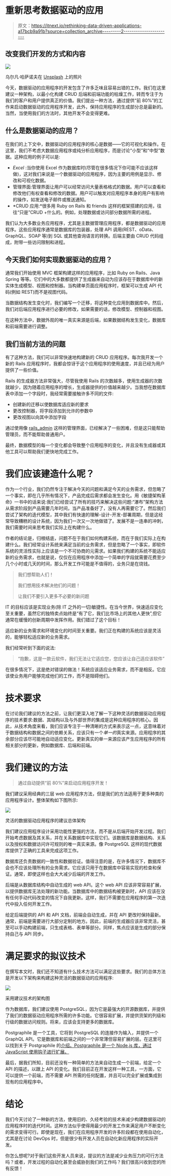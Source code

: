 # 重新思考数据驱动的应用

> 原文：<https://itnext.io/rethinking-data-driven-applications-a17bcb9a91b?source=collection_archive---------2----------------------->

## 改变我们开发的方式和内容

![](img/8cc82b97a92a5695eab3b42e70e1b039.png)

乌尔凡·哈萨诺夫在 [Unsplash](https://unsplash.com?utm_source=medium&utm_medium=referral) 上的照片

今天，数据驱动的应用程序的开发包含了许多乏味且容易出错的工作。我们在这里建议一种架构，以最小化构建 CRUD 后端和前端功能的枯燥工作，转而专注于为我们的客户和用户提供真正的价值。我们提出一种方法，通过提供“前 80%”的工作来启动数据驱动的应用程序开发，此外，保持应用程序的生成部分总是最新的。当然，当使用我们的方法时，其他开发不会变得更难。

## 什么是数据驱动的应用？

在我们的上下文中，数据驱动的应用程序的核心是数据——它的可视化和操作。在这里，我们不考虑大数据应用程序或纯分析应用程序，而是讨论“小型”和“中型”数据。这种应用的例子可以是:

*   *Excel* :当你使用 Excel 作为数据库时(尽管在很多情况下你可能不应该这样做)，这对我们来说是一个数据驱动的应用程序，因为主要的用例是显示、修改和可视化数据。
*   管理界面:管理界面让用户可以经常访问大量表格格式的数据。用户可以查看和修改他们有权查看和修改的数据。用户可以触发对应用程序本身的用户有影响的操作，如发送电子邮件或推送通知。
*   *CRUD 应用:*很多用 Ruby on Rails 和 friends 这样的框架搭建的应用，往往“只是”CRUD +什么的。例如，处理数据或访问部分数据所需的进程。

我们认为大多数业务应用程序，尤其是主数据管理应用程序，都是数据驱动的应用程序。这些应用程序通常是数据库的包装器，处理 API 调用(REST、oData、GraphQL、SOAP 等)到 SQL 或其他查询语言的转换。后端主要由 CRUD 代码组成，附带一些访问限制和进程。

## 今天我们如何实现数据驱动的应用？

通常我们开始使用 MVC 框架构建这样的应用程序，比如 Ruby on Rails、Java Spring 等等。它们中的大多数都提供了生成器来自动为应该存在于数据库中的新实体生成模型、视图和控制器。当构建单页面应用程序时，框架可以生成 API 代码(例如 REST)而不是视图代码。

当数据结构发生变化时，我们编写一个迁移，将这种变化应用到数据库中。然后，我们对后端应用程序进行必要的修改，如果需要的话，修改模型、控制器和视图。

在这种方法中，数据外观的唯一真实来源是后端，如果数据结构发生变化，数据库和前端需要进行调整。

## 我们当前方法的问题

有了这种方法，我们可以非常快速地构建新的 CRUD 应用程序。每次我开发一个新的 Rails 应用程序时，我都会惊讶于这个应用程序的使用速度，并且已经为用户提供了一些价值。

Rails 的生成器方法非常强大，尽管我使用 Rails 的次数越多，使用生成器的次数就越少，因为随着应用程序的增长，生成器提供的价值越来越少。当我想在数据库表中添加一个字段时，我经常需要接触许多不同的文件:

*   创建新的迁移以使数据库适应新的要求
*   更改控制器，将字段添加到允许的参数中
*   更改视图以向其中添加字段

通过使用像 [rails_admin](https://github.com/sferik/rails_admin/) 这样的管理界面，已经解决了一些困难，但是这只能帮助管理员，而不能帮助普通用户。

最终，数据模型的每一个变化都会导致整个应用程序的变化，并且没有生成器或其他工具可以帮助我们更快地完成工作。

# 我们应该建造什么呢？

作为一个行业，我们仍然专注于解决今天的问题和满足今天的业务需求，但忽略了一个事实，即在几乎所有情况下，产品完成后需求都会发生变化。用《敏捷架构革命》一书中的话来说:我们已经尝试了所有的技巧来解决这些问题:“瀑布”架构方法从需求阶段到产品需要几年时间，当产品准备好了，没有人再需要它了。然后我们尝试了架构的迭代模型，其中我们有快速的理解-设计-开发-部署周期，但是这经常导致糟糕的设计系统，因为我们一次又一次地做错了。发展不是一连串的冲刺，我们需要时间来思考我们实际上在构建什么。

作者的结论是，归根结底，问题不在于我们如何构建系统，而在于我们实际上在构建什么。我们经常设计系统来满足当前的业务需求，但是忽略了一个事实，即软件系统的灵活性实际上应该是一个不可协商的元需求。如果我们构建的系统不能适应新的业务需求，也就是说，仅仅在应用程序中添加一个简单的字段就需要花费至少几个小时或几天的时间，那么开发工作可能是不值得的，业务只是在烧钱。

> 我们想帮助人们！
> 
> 我们想用技术解决他们的问题！
> 
> 让我们不要引入更多不必要的新问题

IT 的目标应该是实现业务(除 IT 之外的一切)敏捷性。在当今世界，快速适应变化至关重要，虽然它的独特卖点始终是“有了它，我们比市场上的其他人更快”,但它通常在缓慢的创新周期中发挥作用。我们错过了这个目标！

适应新的业务需求和环境变化的时间至关重要。我们正在构建的系统应该是灵活的，能够轻松适应新的业务需求。

我们经常听到下面的说法:

> “抱歉，这是一款云软件，我们无法让它适应您，您应该让自己适应该软件”

在很多情况下，这是绝对错误的做法！系统应该适应业务需求，而不是相反。它应该使业务用户能够完成他们的工作，而不是阻碍他们。

# 技术要求

在讨论我们建议的方法之前，让我们更深入地了解一下这种灵活的数据驱动应用程序的技术要求:数据、其结构以及与外部世界的集成是这种应用程序的核心。因此，从技术角度来看，我们应该专注于一种清晰的方式来表示这一点，这意味着对于数据结构和数据之间的依赖关系，应该只有一个*单一的*真实来源。应用程序的其余部分应该尽可能地自动适应变化。更新真实的单一来源应该产生应用程序的所有相关部分的更新，例如数据库、后端和前端。

# 我们建议的方法

> 通过自动提供“前 80%”来启动应用程序开发！

我们建议采用经典的三层 web 应用程序方法，但是我们的方法适用于更多种类的应用程序设计。整体架构如下图所示:

![](img/d014ef4c353f884849e3085c8f303fe8.png)

灵活的数据驱动应用程序的建议总体架构

我们建议应用程序设计采用功能性更强的方法，而不是从后端开始开发过程。我们开始考虑数据及其关系，并在关系数据库中实现它们。该数据库是数据结构、关系以及授权和数据访问许可规则的唯一真实来源。像 PostgreSQL 这样的现代数据库提供了正确的工具来完成这项工作。

数据库还负责数据的一致性和数据验证。值得注意的是，在许多情况下，数据库不会也不应该处理所有的业务需求。它应该只用于在数据库中容易实现的检查和保证。通常，即使这样也会大大减少后端的开发工作。

后端是从数据库结构中自动生成的 web API。这个 web API 应该非常容易扩展，以提供数据库无法处理的新功能。当数据库中的数据结构被更新时，API 应该在没有任何手动代码改变的情况下自我更新。这样，我们不需要在应用程序的第一次迭代中投入任何开发工作。

给定后端提供的 API 和 API 文档，前端会自动生成，并在 API 更改时保持最新。通常，前端是需要进行大部分定制的地方。因此，前端的生成器应该非常灵活，甚至可以手动构建前端，只生成表格、表单等部分。同样，焦点应该是生成的部分保持自己与 API 同步。

# 满足要求的拟议技术

在撰写本文时，我们还不知道有什么技术方法可以满足这些要求。我们的总体方法是开发以下架构来构建这种灵活的数据驱动的应用程序:

![](img/8e2065229e26898097b877c5e27978f5.png)

采用建议技术的架构图

作为数据库，我们建议使用 PostgreSQL，因为它是最强大的开源数据库，并提供了我们的数据驱动应用程序所需的许多功能。它很容易扩展，并提供货架的列级和行级的数据访问规则。将来，应该会支持更多的数据库。

Postgraphile 是一个工具，它将到 PostgreSQL 的连接作为输入，并提供一个 GraphQL API。它是数据库和前端之间的一个非常薄但容易扩展的层。在这里可以找到关于 Postgraphile 的[介绍。Postgraphile 是一个 Node.js 库，通过 JavaScript 使用钩子进行扩展。](/automatically-building-and-maintaining-graphql-apis-with-postgresql-and-postgraphile-c497636abd29)

最后，据我们所知，目前还没有一种简单的方法来自动生成一个前端，给定一个 API 的描述，以跟上 API 的变化。我们目前正在开发这样一种工具，一方面，它可以提供一个前端，而不需要 API 所需的任何配置，并且可以完全扩展或集成到现有的应用程序中。

# 结论

我们今天讨论了一种新的方法，使用旧的、久经考验的技术来减少构建数据驱动的应用程序时的迭代时间。这种方法似乎使得用最少的开发工作来满足用户不断变化的需求变得可行。即使是现在，我们在应用程序开发的许多阶段都在使用自动化，尤其是在讨论 DevOps 时，但是很少有开发人员在自动化新应用程序的实际开发。

你怎么想呢?对于我们这些开发人员来说，提议的方法是减少业务压力的可行方法吗？或者，开发过程的自动化甚至会威胁到我们的工作吗？我们很高兴收到您的所有反馈！